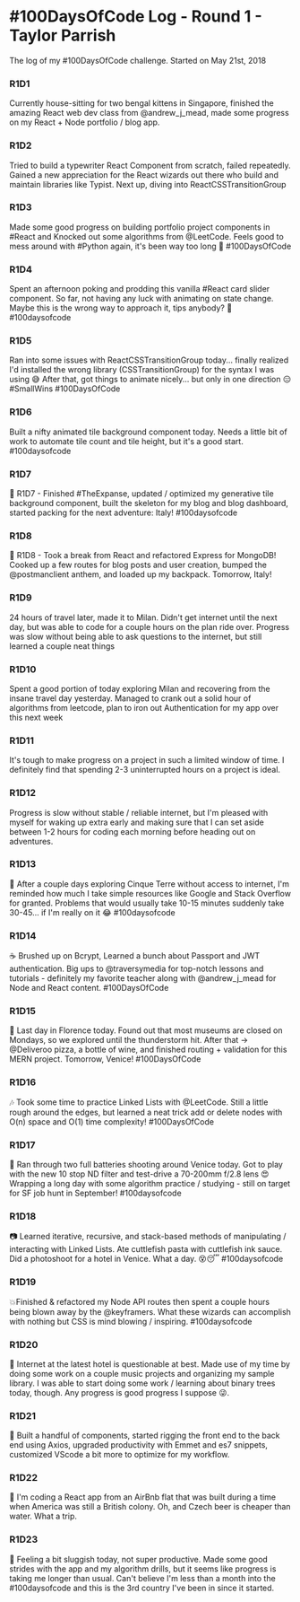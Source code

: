# #100DaysOfCode Log - Round 1 - Taylor Parrish

The log of my #100DaysOfCode challenge. Started on May 21st, 2018

### R1D1 
Currently house-sitting for two bengal kittens in Singapore, finished the amazing React web dev class from @andrew_j_mead, made some progress on my React + Node portfolio / blog app.


### R1D2
Tried to build a typewriter React Component from scratch, failed repeatedly. Gained a new appreciation for the React wizards out there who build and maintain libraries like Typist. Next up, diving into ReactCSSTransitionGroup

### R1D3
Made some good progress on building portfolio project components in #React and Knocked out some algorithms from @LeetCode. Feels good to mess around with #Python again, it's been way too long 🐍  #100DaysOfCode 

### R1D4 
Spent an afternoon poking and prodding this vanilla #React card slider component. So far, not having any luck with animating on state change. Maybe this is the wrong way to approach it, tips anybody? 🙏 #100daysofcode

### R1D5
Ran into some issues with ReactCSSTransitionGroup today... finally realized I'd installed the wrong library (CSSTransitionGroup) for the syntax I was using 😅 After that, got things to animate nicely... but only in one direction 😑 #SmallWins #100DaysOfCode 

### R1D6
Built a nifty animated tile background component today. Needs a little bit of work to automate tile count and tile height, but it's a good start. #100daysofcode

### R1D7
👾 R1D7 - Finished #TheExpanse, updated / optimized my generative tile background component, built the skeleton for my blog and blog dashboard, started packing for the next adventure: Italy! #100daysofcode

### R1D8
🐢 R1D8 - Took a break from React and refactored Express for MongoDB! Cooked up a few routes for blog posts and user creation, bumped the @postmanclient anthem, and loaded up my backpack. Tomorrow, Italy!

### R1D9
24 hours of travel later, made it to Milan. Didn't get internet until the next day, but was able to code for a couple hours on the plan ride over. Progress was slow without being able to ask questions to the internet, but still learned a couple neat things

### R1D10
Spent a good portion of today exploring Milan and recovering from the insane travel day yesterday. Managed to crank out a solid hour of algorithms from leetcode, plan to iron out Authentication for my app over this next week

### R1D11
It's tough to make progress on a project in such a limited window of time. I definitely find that spending 2-3 uninterrupted hours on a project is ideal.

### R1D12
Progress is slow without stable / reliable internet, but I'm pleased with myself for waking up extra early and making sure that I can set aside between 1-2 hours for coding each morning before heading out on adventures.

### R1D13 
🐙 After a couple days exploring Cinque Terre without access to internet, I'm reminded how much I take simple resources like Google and Stack Overflow for granted. Problems that would usually take 10-15 minutes suddenly take 30-45... if I'm really on it 😂 #100daysofcode

### R1D14
☕️️️ Brushed up on Bcrypt, Learned a bunch about Passport and JWT authentication. Big ups to @traversymedia for top-notch lessons and tutorials - definitely my favorite teacher along with @andrew_j_mead for Node and React content. #100DaysOfCode

### R1D15
🍕 Last day in Florence today. Found out that most museums are closed on Mondays, so we explored until the thunderstorm hit. After that -> @Deliveroo pizza, a bottle of wine, and finished routing + validation for this MERN project. Tomorrow, Venice! #100DaysOfCode

### R1D16
🎶 Took some time to practice Linked Lists with @LeetCode. Still a little rough around the edges, but learned a neat trick add or delete nodes with O(n) space and O(1) time complexity! #100DaysOfCode 

### R1D17
🚢 Ran through two full batteries shooting around Venice today. Got to play with the new 10 stop ND filter and test-drive a 70-200mm f/2.8 lens 😍 Wrapping a long day with some algorithm practice / studying - still on target for SF job hunt in September! #100daysofcode

### R1D18
📷 Learned iterative, recursive, and stack-based methods of manipulating / interacting with Linked Lists. Ate cuttlefish pasta with cuttlefish ink sauce. Did a photoshoot for a hotel in Venice. What a day. 😵😴 #100daysofcode

### R1D19
💥Finished & refactored my Node API routes then spent a couple hours being blown away by the @keyframers. What these wizards can accomplish with nothing but CSS is mind blowing / inspiring. #100daysofcode 

### R1D20
💢 Internet at the latest hotel is questionable at best. Made use of my time by doing some work on a couple music projects and organizing my sample library. I was able to start doing some work / learning about binary trees today, though. Any progress is good progress I suppose 😜.

### R1D21
🍣 Built a handful of components, started rigging the front end to the back end using Axios, upgraded productivity with Emmet and es7 snippets, customized VScode a bit more to optimize for my workflow.

### R1D22
🍻 I'm coding a React app from an AirBnb flat that was built during a time when America was still a British colony. Oh, and Czech beer is cheaper than water. What a trip.

### R1D23
🎈 Feeling a bit sluggish today, not super productive. Made some good strides with the app and my algorithm drills, but it seems like progress is taking me longer than usual. Can't believe I'm less than a month into the #100daysofcode and this is the 3rd country I've been in since it started.  